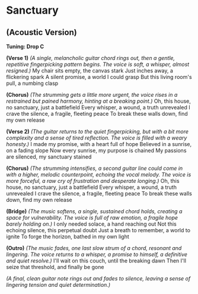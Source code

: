 # Sanctuary
## (Acoustic Version)

**Tuning: Drop C**

**(Verse 1)**
*(A single, melancholic guitar chord rings out, then a gentle, repetitive fingerpicking pattern begins. The voice is soft, a whisper, almost resigned.)*
My chair sits empty, the canvas stark
Just inches away, a flickering spark
A silent promise, a world I could grasp
But this living room's pull, a numbing clasp

**(Chorus)**
*(The strumming gets a little more urgent, the voice rises in a restrained but pained harmony, hinting at a breaking point.)*
Oh, this house, no sanctuary, just a battlefield
Every whisper, a wound, a truth unrevealed
I crave the silence, a fragile, fleeting peace
To break these walls down, find my own release

**(Verse 2)**
*(The guitar returns to the quiet fingerpicking, but with a bit more complexity and a sense of tired reflection. The voice is filled with a weary honesty.)*
I made my promise, with a heart full of hope
Believed in a sunrise, on a fading slope
Now every sunrise, my purpose is chained
My passions are silenced, my sanctuary stained

**(Chorus)**
*(The strumming intensifies, a second guitar line could come in with a higher, melodic counterpoint, echoing the vocal melody. The voice is more forceful, a raw cry of frustration and desperate longing.)*
Oh, this house, no sanctuary, just a battlefield
Every whisper, a wound, a truth unrevealed
I crave the silence, a fragile, fleeting peace
To break these walls down, find my own release

**(Bridge)**
*(The music softens, a single, sustained chord holds, creating a space for vulnerability. The voice is full of raw emotion, a fragile hope barely holding on.)*
I only needed solace, a hand reaching out
Not this echoing silence, this perpetual doubt
Just a breath to remember, a world to ignite
To forge the horizon, bathed in my own light

**(Outro)**
*(The music fades, one last slow strum of a chord, resonant and lingering. The voice returns to a whisper, a promise to himself, a definitive and quiet resolve.)*
I'll wait on this couch, until the breaking dawn
Then I'll seize that threshold, and finally be gone

*(A final, clean guitar note rings out and fades to silence, leaving a sense of lingering tension and quiet determination.)*
